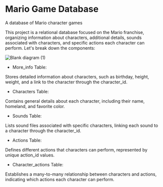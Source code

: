 # Mario Game Database
A database of Mario character games 

This project is a relational database focused on the Mario franchise, organizing information about characters, additional details, sounds associated with characters, and specific actions each character can perform. Let's break down the components:

![Blank diagram (1)](https://github.com/devtruerimco/Mario-Game-Database/assets/26213715/4fff7243-d01f-481d-a5c2-9ef1353815bb)


* More_info Table:

Stores detailed information about characters, such as birthday, height, weight, and a link to the character through the character_id.

* Characters Table:

Contains general details about each character, including their name, homeland, and favorite color.

* Sounds Table:

Lists sound files associated with specific characters, linking each sound to a character through the character_id.

* Actions Table:

Defines different actions that characters can perform, represented by unique action_id values.

* Character_actions Table:

Establishes a many-to-many relationship between characters and actions, indicating which actions each character can perform.
